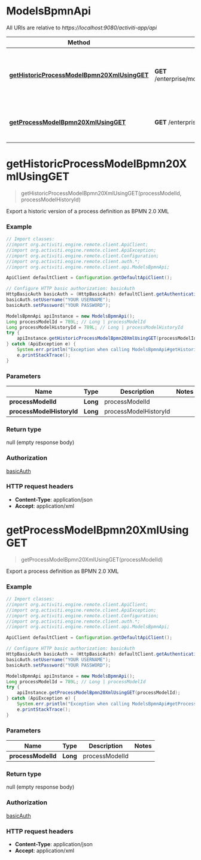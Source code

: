 # ModelsBpmnApi

All URIs are relative to *https://localhost:9080/activiti-app/api*

Method | HTTP request | Description
------------- | ------------- | -------------
[**getHistoricProcessModelBpmn20XmlUsingGET**](ModelsBpmnApi.md#getHistoricProcessModelBpmn20XmlUsingGET) | **GET** /enterprise/models/{processModelId}/history/{processModelHistoryId}/bpmn20 | Export a historic version of a process definition as BPMN 2.0 XML
[**getProcessModelBpmn20XmlUsingGET**](ModelsBpmnApi.md#getProcessModelBpmn20XmlUsingGET) | **GET** /enterprise/models/{processModelId}/bpmn20 | Export a process definition as BPMN 2.0 XML


<a name="getHistoricProcessModelBpmn20XmlUsingGET"></a>
# **getHistoricProcessModelBpmn20XmlUsingGET**
> getHistoricProcessModelBpmn20XmlUsingGET(processModelId, processModelHistoryId)

Export a historic version of a process definition as BPMN 2.0 XML

### Example
```java
// Import classes:
//import org.activiti.engine.remote.client.ApiClient;
//import org.activiti.engine.remote.client.ApiException;
//import org.activiti.engine.remote.client.Configuration;
//import org.activiti.engine.remote.client.auth.*;
//import org.activiti.engine.remote.client.api.ModelsBpmnApi;

ApiClient defaultClient = Configuration.getDefaultApiClient();

// Configure HTTP basic authorization: basicAuth
HttpBasicAuth basicAuth = (HttpBasicAuth) defaultClient.getAuthentication("basicAuth");
basicAuth.setUsername("YOUR USERNAME");
basicAuth.setPassword("YOUR PASSWORD");

ModelsBpmnApi apiInstance = new ModelsBpmnApi();
Long processModelId = 789L; // Long | processModelId
Long processModelHistoryId = 789L; // Long | processModelHistoryId
try {
    apiInstance.getHistoricProcessModelBpmn20XmlUsingGET(processModelId, processModelHistoryId);
} catch (ApiException e) {
    System.err.println("Exception when calling ModelsBpmnApi#getHistoricProcessModelBpmn20XmlUsingGET");
    e.printStackTrace();
}
```

### Parameters

Name | Type | Description  | Notes
------------- | ------------- | ------------- | -------------
 **processModelId** | **Long**| processModelId |
 **processModelHistoryId** | **Long**| processModelHistoryId |

### Return type

null (empty response body)

### Authorization

[basicAuth](../README.md#basicAuth)

### HTTP request headers

 - **Content-Type**: application/json
 - **Accept**: application/xml

<a name="getProcessModelBpmn20XmlUsingGET"></a>
# **getProcessModelBpmn20XmlUsingGET**
> getProcessModelBpmn20XmlUsingGET(processModelId)

Export a process definition as BPMN 2.0 XML

### Example
```java
// Import classes:
//import org.activiti.engine.remote.client.ApiClient;
//import org.activiti.engine.remote.client.ApiException;
//import org.activiti.engine.remote.client.Configuration;
//import org.activiti.engine.remote.client.auth.*;
//import org.activiti.engine.remote.client.api.ModelsBpmnApi;

ApiClient defaultClient = Configuration.getDefaultApiClient();

// Configure HTTP basic authorization: basicAuth
HttpBasicAuth basicAuth = (HttpBasicAuth) defaultClient.getAuthentication("basicAuth");
basicAuth.setUsername("YOUR USERNAME");
basicAuth.setPassword("YOUR PASSWORD");

ModelsBpmnApi apiInstance = new ModelsBpmnApi();
Long processModelId = 789L; // Long | processModelId
try {
    apiInstance.getProcessModelBpmn20XmlUsingGET(processModelId);
} catch (ApiException e) {
    System.err.println("Exception when calling ModelsBpmnApi#getProcessModelBpmn20XmlUsingGET");
    e.printStackTrace();
}
```

### Parameters

Name | Type | Description  | Notes
------------- | ------------- | ------------- | -------------
 **processModelId** | **Long**| processModelId |

### Return type

null (empty response body)

### Authorization

[basicAuth](../README.md#basicAuth)

### HTTP request headers

 - **Content-Type**: application/json
 - **Accept**: application/xml

